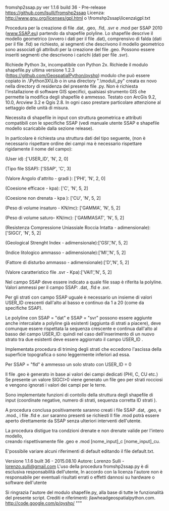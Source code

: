 fromshp2ssap.py ver 1.1.6 build 36 - Pre-release 
https://github.com/lsulli/fromshp2ssap
Licenza: http://www.gnu.org/licenses/gpl.html
o \fromshp2ssap\licenza\gpl.txt 

Procedura per la creazione di file .dat, .geo, .fld, .svr e .mod per SSAP 2010 (www.SSAP.eu) partendo da shapefile polyline.
Lo shapefile descrive il modello geometrico (ovvero i dati per il file .dat), comprensivo di falda (dati per il file .fld) se richiesto, ai segmenti che descrivono il modello geometrico sono associati gli attributi per la creazione del file .geo. Possono essere inseriti segmenti che descrivono i carichi (dati per file .svr).

Richiede Python 3x, incompatibile con Python 2x.
Richiede il modulo shapefile.py ultima versione 1.2.3 (https://github.com/GeospatialPython/pyshp) modulo che può essere copiato in .\Python3X\Lib o in una directory ".\moduli_py" creata ex novo nella directory di residenza del presente file .py. 
Non è richiesta l'installazione di software GIS specifici, qualsiasi strumento GIS che permette la modifica degli shapefile è ammesso. Testato con ArcGis 9.2, 10.0, Arcview 3.2 e Qgis 2.8. In ogni caso prestare particolare attenzione al settaggio delle unità di misura.

Necessita di shapefile in input con struttura geometrica 
e attributi compatibili con le specifiche SSAP (vedi manuale utente SSAP e shapefile modello scaricabile dalla sezione release).

In particolare è richiesta una struttura dati del tipo seguente, 
(non è necessario rispettare ordine dei campi ma è necessario rispettare rigidamente il nome del campo):

(User id) :['USER_ID', 'N', 2, 0]

(Tipo file SSAP): ['SSAP', 'C', 3]

(Valore Angolo d'attrito - gradi ): ['PHI', 'N', 2, 0]

(Coesione efficace - kpa): ['C', 'N', 5, 2]

(Coesione non drenata - kpa ): ['CU', 'N', 5, 2]

(Peso di volume insaturo - KN/mc): ['GAMMA', 'N', 5, 2]

(Peso di volume saturo- KN/mc): ['GAMMASAT', 'N', 5, 2]

(Resistenza Compressione Uniassiale Roccia Intatta - adimensionale): ['SIGCI', 'N', 5, 2]

(Geological Strenght Index - adimensionale):['GSI','N', 5, 2]

(Indice litologico ammasso - adimensionale):['MI','N', 5, 2]

(Fattore di disturbo ammasso - adimensionale):['D','N', 5, 2]

(Valore caratteristico file .svr - Kpa):['VAl1','N', 5, 2]

Nel campo SSAP deve essere indicato a quale file ssap è riferita la polyline.
Valori ammessi per il campo SSAP: .dat, .fld e .svr. 

Per gli strati con campo SSAP uguale è necessario un insieme di valori USER_ID crescenti dall'alto al basso  e continuo da 1 a 20 (come da specifiche SSAP).

Le polyline con SSAP = "dat" e SSAP = "svr" possono essere aggiunte anche intercalate a polyline già esistenti (aggiunta di strati a piacere), deve comunque essere rispettata la sequenza crescente e continua dall'alto al basso del campo USER_ID: quindi nel caso dell'inserimento di un nuovo strato tra due esistenti deve essere aggiornato il campo USER_ID .

Implementata procedura di triming degli strati che eccedono l'ascissa della superficie topografica o sono leggermente inferiori ad essa.

Per SSAP = "fld" è ammesso un solo strato con USER_ID = 0

Il file .geo è generato in base ai valori dei campi dedicati (PHI, C, CU etc.)
Se presente un valore SIGCI>0 viene generato un file geo per strati rocciosi e vengono ignorati i valori dei campi per le terre.

Sono implementate funzioni di contollo della struttura degli shapefile di input (coordinate negative, numero di strati, sequenza corretta ID strati ).

A procedura conclusa positivamente saranno creati i file SSAP 
.dat, .geo,  e .mod., i file .fld e .svr saranno presenti se richiesti
Il file .mod potrà essere aperto direttamente da SSAP 
senza ulteriori interventi dell'utente.

La procedura distigue tra condzioni drenate e non drenate valide per l'intero modello,  
creando rispettivamente file .geo e .mod [nome_input]_c [nome_input]_cu.

E'possibile variare alcuni riferimenti di default editando il file default.txt.

Versione 1.1.6 built 36 - 2015.08.10
Autore: Lorenzo Sulli - lorenzo.sulli@gmail.com
L'uso della procedura fromshp2ssap.py è di esclusiva responsabilità dell'utente, 
In accordo con la licenza l'autore non è responsabile per eventuali risultati errati o effetti dannosi 
su hardware o software dell'utente

Si ringrazia l'autore del modulo shapefile.py, alla base di tutte le funzionalità del presente script.
Crediti e riferimenti: jlawhead<at>geospatialpython.com. http://code.google.com/p/pyshp/
"""
